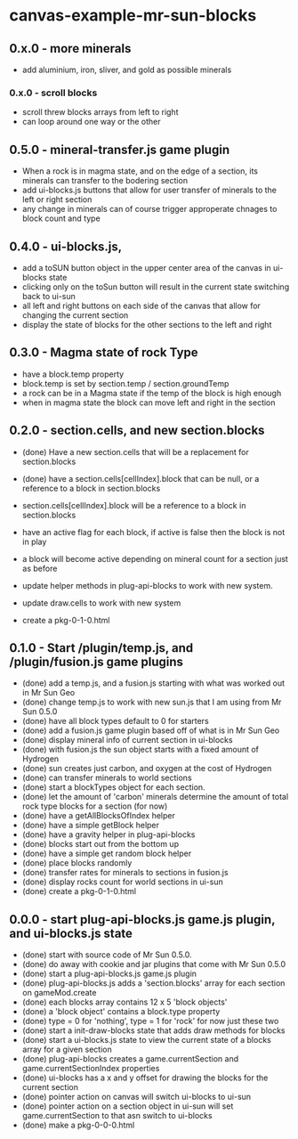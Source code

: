 # canvas-example-mr-sun-blocks

## 0.x.0 - more minerals
* add aluminium, iron, sliver, and gold as possible minerals

### 0.x.0 - scroll blocks
* scroll threw blocks arrays from left to right
* can loop around one way or the other

## 0.5.0 - mineral-transfer.js game plugin
* When a rock is in magma state, and on the edge of a section, its minerals can transfer to the bodering section
* add ui-blocks.js buttons that allow for user transfer of minerals to the left or right section
* any change in minerals can of course trigger approperate chnages to block count and type

## 0.4.0 - ui-blocks.js, 
* add a toSUN button object in the upper center area of the canvas in ui-blocks state
* clicking only on the toSun button will result in the current state switching back to ui-sun
* all left and right buttons on each side of the canvas that allow for changing the current section
* display the state of blocks for the other sections to the left and right

## 0.3.0 - Magma state of rock Type
* have a block.temp property
* block.temp is set by section.temp / section.groundTemp
* a rock can be in a Magma state if the temp of the block is high enough
* when in magma state the block can move left and right in the section

## 0.2.0 - section.cells, and new section.blocks
* (done) Have a new section.cells that will be a replacement for section.blocks
* (done) have a section.cells\[cellIndex\].block that can be null, or a reference to a block in section.blocks

* section.cells[cellIndex].block will be a reference to a block in section.blocks

* have an active flag for each block, if active is false then the block is not in play
* a block will become active depending on mineral count for a section just as before
* update helper methods in plug-api-blocks to work with new system.
* update draw.cells to work with new system
* create a pkg-0-1-0.html

## 0.1.0 - Start /plugin/temp.js, and /plugin/fusion.js game plugins
* (done) add a temp.js, and a fusion.js starting with what was worked out in Mr Sun Geo
* (done) change temp.js to work with new sun.js that I am using from Mr Sun 0.5.0
* (done) have all block types default to 0 for starters
* (done) add a fusion.js game plugin based off of what is in Mr Sun Geo
* (done) display mineral info of current section in ui-blocks
* (done) with fusion.js the sun object starts with a fixed amount of Hydrogen
* (done) sun creates just carbon, and oxygen at the cost of Hydrogen
* (done) can transfer minerals to world sections
* (done) start a blockTypes object for each section.
* (done) let the amount of 'carbon' minerals determine the amount of total rock type blocks for a section (for now)
* (done) have a getAllBlocksOfIndex helper
* (done) have a simple getBlock helper
* (done) have a gravity helper in plug-api-blocks
* (done) blocks start out from the bottom up
* (done) have a simple get random block helper
* (done) place blocks randomly
* (done) transfer rates for minerals to sections in fusion.js
* (done) display rocks count for world sections in ui-sun
* (done) create a pkg-0-1-0.html

## 0.0.0 - start plug-api-blocks.js game.js plugin, and ui-blocks.js state
* (done) start with source code of Mr Sun 0.5.0.
* (done) do away with cookie and jar plugins that come with Mr Sun 0.5.0
* (done) start a plug-api-blocks.js game.js plugin
* (done) plug-api-blocks.js adds a 'section.blocks' array for each section on gameMod.create
* (done) each blocks array contains 12 x 5 'block objects'
* (done) a 'block object' contains a block.type property
* (done) type = 0 for 'nothing', type = 1 for 'rock' for now just these two
* (done) start a init-draw-blocks state that adds draw methods for blocks
* (done) start a ui-blocks.js state to view the current state of a blocks array for a given section
* (done) plug-api-blocks creates a game.currentSection and game.currentSectionIndex properties
* (done) ui-blocks has a x and y offset for drawing the blocks for the current section
* (done) pointer action on canvas will switch ui-blocks to ui-sun
* (done) pointer action on a section object in ui-sun will set game.currentSection to that asn switch to ui-blocks
* (done) make a pkg-0-0-0.html